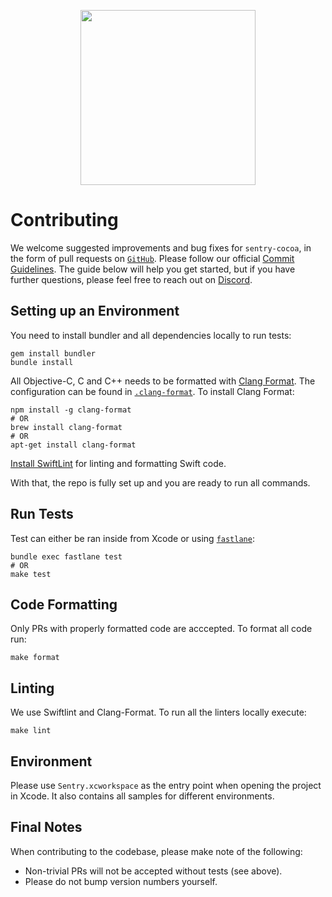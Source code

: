 <p align="center">
  <a href="https://sentry.io" target="_blank" align="center">
    <img src="https://sentry-brand.storage.googleapis.com/sentry-logo-black.png" width="280">
  </a>
  <br />
</p>

# Contributing

We welcome suggested improvements and bug fixes for `sentry-cocoa`, in the form of pull requests on [`GitHub`](https://github.com/getsentry/sentry-cocoa). Please follow our official [Commit Guidelines](https://develop.sentry.dev/code-review/#commit-guidelines). The guide below will help you get started, but if you have further questions, please feel free to reach out on [Discord](https://discord.gg/Ww9hbqr).

## Setting up an Environment

You need to install bundler and all dependencies locally to run tests:

```
gem install bundler
bundle install
```


All Objective-C, C and C++ needs to be formatted with [Clang Format](http://clang.llvm.org/docs/ClangFormat.html). The configuration can be found in [`.clang-format`](./.clang-format). To install Clang Format:

```
npm install -g clang-format
# OR
brew install clang-format
# OR
apt-get install clang-format
```

[Install SwiftLint](https://github.com/realm/SwiftLint#installation) for linting and 
formatting Swift code.

With that, the repo is fully set up and you are ready to run all commands.

## Run Tests

Test can either be ran inside from Xcode or using [`fastlane`](https://docs.fastlane.tools/):

```
bundle exec fastlane test
# OR
make test 
```

## Code Formatting
Only PRs with properly formatted code are acccepted. To format all code run:

```
make format
```

## Linting
We use Swiftlint and Clang-Format. To run all the linters locally execute:

```
make lint
```

## Environment

Please use `Sentry.xcworkspace` as the entry point when opening the project in Xcode. It also contains all samples for different environments.

## Final Notes

When contributing to the codebase, please make note of the following:

- Non-trivial PRs will not be accepted without tests (see above).
- Please do not bump version numbers yourself.
